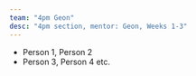```yaml
---
team: "4pm Geon"
desc: "4pm section, mentor: Geon, Weeks 1-3"
---
```


* Person 1, Person 2
* Person 3, Person 4
etc.
